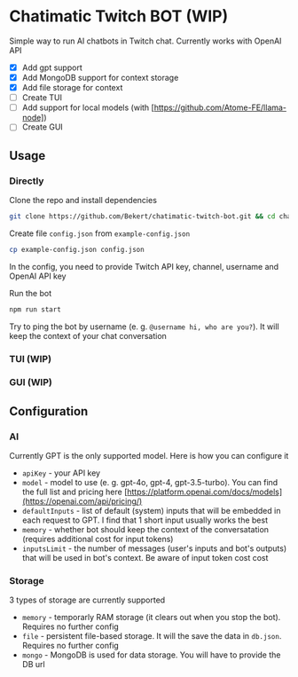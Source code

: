 # Chatimatic Twitch BOT (WIP)

Simple way to run AI chatbots in Twitch chat. Currently works with OpenAI API

- [x] Add gpt support
- [X] Add MongoDB support for context storage
- [X] Add file storage for context
- [ ] Create TUI
- [ ] Add support for local models (with [https://github.com/Atome-FE/llama-node])
- [ ] Create GUI

## Usage

### Directly

Clone the repo and install dependencies

```Bash
git clone https://github.com/Bekert/chatimatic-twitch-bot.git && cd chatimatic-twitch-bot && npm install --omit=dev
```

Create file `config.json` from `example-config.json`

```Bash
cp example-config.json config.json
```

In the config, you need to provide Twitch API key, channel, username and OpenAI API key

Run the bot

```bash
npm run start
```

Try to ping the bot by username (e. g. `@username hi, who are you?`). It will keep the context of your chat conversation

### TUI (WIP)

### GUI (WIP)

## Configuration

### AI

Currently GPT is the only supported model. Here is how you can configure it

- `apiKey` - your API key
- `model` - model to use (e. g. gpt-4o, gpt-4, gpt-3.5-turbo). You can find the full list and pricing here [https://platform.openai.com/docs/models](https://openai.com/api/pricing/)
- `defaultInputs` - list of default (system) inputs that will be embedded in each request to GPT. I find that 1 short input usually works the best
- `memory` - whether bot should keep the context of the conversatation (requires additional cost for input tokens)
- `inputsLimit` - the number of messages (user's inputs and bot's outputs) that will be used in bot's context. Be aware of input token cost cost

### Storage

3 types of storage are currently supported 

- `memory` - temporarly RAM storage (it clears out when you stop the bot). Requires no further config
- `file` - persistent file-based storage. It will the save the data in `db.json`. Requires no further config
- `mongo` - MongoDB is used for data storage. You will have to provide the DB url
